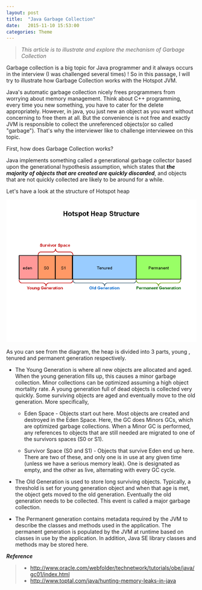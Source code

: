```yaml
---
layout: post
title:  "Java Garbage Collection"
date:   2015-11-10 15:53:00
categories: Theme
---
```


> *This article is to illustrate and explore the mechanism of Garbage Collection*

Garbage collection is a big topic for Java programmer and it always occurs in the interview (I was challenged several times) ! So in this passage, I will try to illustrate how Garbage Collection works with the Hotspot JVM.

Java's automatic garbage collection nicely frees programmers from worrying about memory management. Think about C++ programming, every time you new something, you have to cater for the delete appropriately. However, in java, you just new an object as you want without concerning to free them at all. But the convenience is not free and exactly JVM is responsible to collect the unreferenced objects(or so called "garbage"). That's why the interviewer like to challenge interviewee on this topic.

First, how does Garbage Collection works?

Java implements something called a generational garbage collector based upon the generational hypothesis assumption, which states that ***the majority of objects that are created are quickly discarded***, and objects that are not quickly collected are likely to be around for a while.

Let's have a look at the structure of Hotspot heap

![Alt text](/resources/Slide5.PNG)

As you can see from the diagram, the heap is divided into 3 parts, young , tenured and permanent generation respectively.

* The Young Generation is where all new objects are allocated and aged. When the young generation fills up, this causes a minor garbage collection. Minor collections can be optimized assuming a high object mortality rate. A young generation full of dead objects is collected very quickly. Some surviving objects are aged and eventually move to the old generation. More specifically,

  * Eden Space - Objects start out here. Most objects are created and destroyed in the Eden Space. Here, the GC does Minors GCs, which are optimized garbage collections. When a Minor GC is performed, any references to objects that are still needed are migrated to one of the survivors spaces (S0 or S1).

  * Survivor Space (S0 and S1) - Objects that survive Eden end up here. There are two of these, and only one is in use at any given time (unless we have a serious memory leak). One is designated as empty, and the other as live, alternating with every GC cycle.

* The Old Generation is used to store long surviving objects. Typically, a threshold is set for young generation object and when that age is met, the object gets moved to the old generation. Eventually the old generation needs to be collected. This event is called a major garbage collection.

* The Permanent generation contains metadata required by the JVM to describe the classes and methods used in the application. The permanent generation is populated by the JVM at runtime based on classes in use by the application. In addition, Java SE library classes and methods may be stored here.

***Reference***
>* http://www.oracle.com/webfolder/technetwork/tutorials/obe/java/gc01/index.html
>* http://www.toptal.com/java/hunting-memory-leaks-in-java
